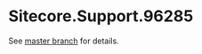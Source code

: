 # Sitecore.Support.96285

See [master branch](https://github.com/sitecoresupport/Sitecore.Support.96285) for details.
